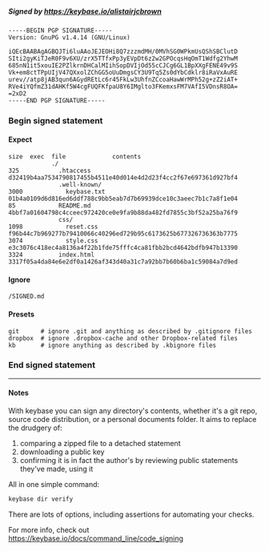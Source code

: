 ##### Signed by https://keybase.io/alistairjcbrown
```
-----BEGIN PGP SIGNATURE-----
Version: GnuPG v1.4.14 (GNU/Linux)

iQEcBAABAgAGBQJTi6luAAoJEJEOHi8Q7zzzmdMH/0MVhSG0WPkmUsQShSBClutD
SIti2gyKiTJeR0F9v6XU/zrX5TTfxPp3yEVpDt6z2w2GPOcqsHqOmT1Wdfg2YhwM
685nN1it5xouIE2PZlkrnDHCalMIihSopDVIjOd55cCJCg6GL1BpXXgFENE49v9S
Vk+em8ctTPpUIjV47QXxolZChGG5oUuDmgsCY3U9Tq5Zs0dYbCdklr8iRaVxAuRE
urev//atp8jAB3qun6AGydREtLc6r45FkLw3UhfnZCcoaHawWrMPh52g+zZ2iAT+
RVe4iYQfmZ31dAHKf5W4cgFUQFKfpaU8Y6IMglto3FKemxsFM7VAfI5VDnsR8OA=
=2xD2
-----END PGP SIGNATURE-----

```

<!-- END SIGNATURES -->

### Begin signed statement 

#### Expect

```
size  exec  file             contents                                                        
            ./                                                                               
325           .htaccess      d32419b4aa7534790817455b4511e40d014e4d2d23f4cc2f67e697361d927bf4
              .well-known/                                                                   
3000            keybase.txt  01b4a0109d6d816ed6ddf788c9bb5eab7d7b69939dce10c3aeec7b1c7a8f1e04
85            README.md      4bbf7a01604798c4cceec972420ce0e9fa9b88da482fd7855c3bf52a25ba76f9
              css/                                                                           
1098            reset.css    f96b44c7b969277b79410066c40296ed729b95c6173625b677326736363b7775
3074            style.css    e3c3076c418ec4a8136a4f22b1fde75fffc4ca81fbb2bcd4642bdfb947b13390
3324          index.html     3317f05a4da84e6e2df0a1426af343d40a31c7a92bb7b60b6ba1c59084a7d9ed
```

#### Ignore

```
/SIGNED.md
```

#### Presets

```
git      # ignore .git and anything as described by .gitignore files
dropbox  # ignore .dropbox-cache and other Dropbox-related files    
kb       # ignore anything as described by .kbignore files          
```

<!-- summarize version = 0.0.8 -->

### End signed statement

<hr>

#### Notes

With keybase you can sign any directory's contents, whether it's a git repo,
source code distribution, or a personal documents folder. It aims to replace the drudgery of:

  1. comparing a zipped file to a detached statement
  2. downloading a public key
  3. confirming it is in fact the author's by reviewing public statements they've made, using it

All in one simple command:

```bash
keybase dir verify
```

There are lots of options, including assertions for automating your checks.

For more info, check out https://keybase.io/docs/command_line/code_signing